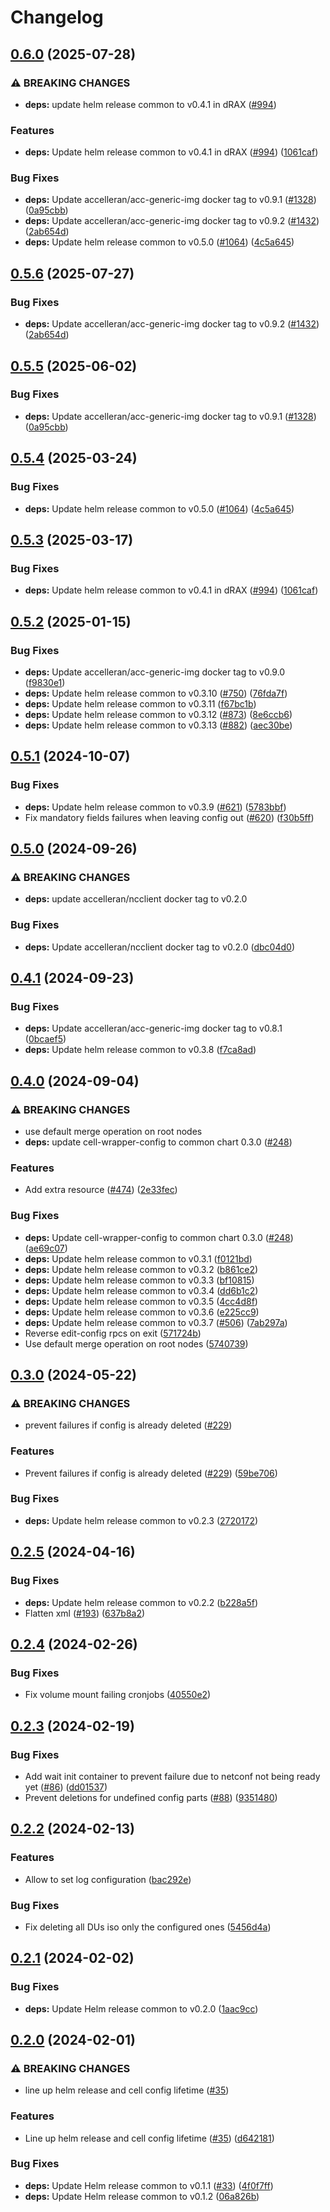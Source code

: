 # Changelog

## [0.6.0](https://github.com/accelleran/helm-charts/compare/cell-wrapper-config-0.5.6...cell-wrapper-config-0.6.0) (2025-07-28)


### ⚠ BREAKING CHANGES

* **deps:** update helm release common to v0.4.1 in dRAX ([#994](https://github.com/accelleran/helm-charts/issues/994))

### Features

* **deps:** Update helm release common to v0.4.1 in dRAX ([#994](https://github.com/accelleran/helm-charts/issues/994)) ([1061caf](https://github.com/accelleran/helm-charts/commit/1061caff716b4988667b3f2d11937b89b1ab2b1c))


### Bug Fixes

* **deps:** Update accelleran/acc-generic-img docker tag to v0.9.1 ([#1328](https://github.com/accelleran/helm-charts/issues/1328)) ([0a95cbb](https://github.com/accelleran/helm-charts/commit/0a95cbb23d6c21bc2710c4d243d7daae915c53b4))
* **deps:** Update accelleran/acc-generic-img docker tag to v0.9.2 ([#1432](https://github.com/accelleran/helm-charts/issues/1432)) ([2ab654d](https://github.com/accelleran/helm-charts/commit/2ab654de537994780b16b0f6cc5ed15a2a0d17ad))
* **deps:** Update helm release common to v0.5.0 ([#1064](https://github.com/accelleran/helm-charts/issues/1064)) ([4c5a645](https://github.com/accelleran/helm-charts/commit/4c5a645145d14bc528d3d20798091be42d4d6009))

## [0.5.6](https://github.com/accelleran/helm-charts/compare/cell-wrapper-config-0.5.5...cell-wrapper-config-0.5.6) (2025-07-27)


### Bug Fixes

* **deps:** Update accelleran/acc-generic-img docker tag to v0.9.2 ([#1432](https://github.com/accelleran/helm-charts/issues/1432)) ([2ab654d](https://github.com/accelleran/helm-charts/commit/2ab654de537994780b16b0f6cc5ed15a2a0d17ad))

## [0.5.5](https://github.com/accelleran/helm-charts/compare/cell-wrapper-config-0.5.4...cell-wrapper-config-0.5.5) (2025-06-02)


### Bug Fixes

* **deps:** Update accelleran/acc-generic-img docker tag to v0.9.1 ([#1328](https://github.com/accelleran/helm-charts/issues/1328)) ([0a95cbb](https://github.com/accelleran/helm-charts/commit/0a95cbb23d6c21bc2710c4d243d7daae915c53b4))

## [0.5.4](https://github.com/accelleran/helm-charts/compare/cell-wrapper-config-0.5.3...cell-wrapper-config-0.5.4) (2025-03-24)


### Bug Fixes

* **deps:** Update helm release common to v0.5.0 ([#1064](https://github.com/accelleran/helm-charts/issues/1064)) ([4c5a645](https://github.com/accelleran/helm-charts/commit/4c5a645145d14bc528d3d20798091be42d4d6009))

## [0.5.3](https://github.com/accelleran/helm-charts/compare/cell-wrapper-config-0.5.2...cell-wrapper-config-0.5.3) (2025-03-17)


### Bug Fixes

* **deps:** Update helm release common to v0.4.1 in dRAX ([#994](https://github.com/accelleran/helm-charts/issues/994)) ([1061caf](https://github.com/accelleran/helm-charts/commit/1061caff716b4988667b3f2d11937b89b1ab2b1c))

## [0.5.2](https://github.com/accelleran/helm-charts/compare/cell-wrapper-config-0.5.1...cell-wrapper-config-0.5.2) (2025-01-15)


### Bug Fixes

* **deps:** Update accelleran/acc-generic-img docker tag to v0.9.0 ([f9830e1](https://github.com/accelleran/helm-charts/commit/f9830e1069dd56c6e424d47faf06fb8c72caf2cc))
* **deps:** Update helm release common to v0.3.10 ([#750](https://github.com/accelleran/helm-charts/issues/750)) ([76fda7f](https://github.com/accelleran/helm-charts/commit/76fda7fc76c6926b402b49f3348b14a785af92f8))
* **deps:** Update helm release common to v0.3.11 ([f67bc1b](https://github.com/accelleran/helm-charts/commit/f67bc1bd548bbc2b91c6554e2df66f855c3e2120))
* **deps:** Update helm release common to v0.3.12 ([#873](https://github.com/accelleran/helm-charts/issues/873)) ([8e6ccb6](https://github.com/accelleran/helm-charts/commit/8e6ccb6e761d66a164ad951e0e2f9118dfcfc9ba))
* **deps:** Update helm release common to v0.3.13 ([#882](https://github.com/accelleran/helm-charts/issues/882)) ([aec30be](https://github.com/accelleran/helm-charts/commit/aec30be5d86f444ad9d65ed18d580ac0c6410166))

## [0.5.1](https://github.com/accelleran/helm-charts/compare/cell-wrapper-config-0.5.0...cell-wrapper-config-0.5.1) (2024-10-07)


### Bug Fixes

* **deps:** Update helm release common to v0.3.9 ([#621](https://github.com/accelleran/helm-charts/issues/621)) ([5783bbf](https://github.com/accelleran/helm-charts/commit/5783bbf75b6a5845dfc469d56849e2aae72d1d4c))
* Fix mandatory fields failures when leaving config out ([#620](https://github.com/accelleran/helm-charts/issues/620)) ([f30b5ff](https://github.com/accelleran/helm-charts/commit/f30b5ff4a33841bdab0a499db79996cae4026b70))

## [0.5.0](https://github.com/accelleran/helm-charts/compare/cell-wrapper-config-0.4.1...cell-wrapper-config-0.5.0) (2024-09-26)


### ⚠ BREAKING CHANGES

* **deps:** update accelleran/ncclient docker tag to v0.2.0

### Bug Fixes

* **deps:** Update accelleran/ncclient docker tag to v0.2.0 ([dbc04d0](https://github.com/accelleran/helm-charts/commit/dbc04d0b2354412e4cea7e6ce5abec3e47c65d3b))

## [0.4.1](https://github.com/accelleran/helm-charts/compare/cell-wrapper-config-0.4.0...cell-wrapper-config-0.4.1) (2024-09-23)


### Bug Fixes

* **deps:** Update accelleran/acc-generic-img docker tag to v0.8.1 ([0bcaef5](https://github.com/accelleran/helm-charts/commit/0bcaef5ff34ca091ea69f9990487809777db15ee))
* **deps:** Update helm release common to v0.3.8 ([f7ca8ad](https://github.com/accelleran/helm-charts/commit/f7ca8ad8fd5dd79768da4d8b74aac0cd8eaac590))

## [0.4.0](https://github.com/accelleran/helm-charts/compare/cell-wrapper-config-0.3.0...cell-wrapper-config-0.4.0) (2024-09-04)


### ⚠ BREAKING CHANGES

* use default merge operation on root nodes
* **deps:** update cell-wrapper-config to common chart 0.3.0 ([#248](https://github.com/accelleran/helm-charts/issues/248))

### Features

* Add extra resource ([#474](https://github.com/accelleran/helm-charts/issues/474)) ([2e33fec](https://github.com/accelleran/helm-charts/commit/2e33fec716543063d6771c1b2809031bacc73c2c))


### Bug Fixes

* **deps:** Update cell-wrapper-config to common chart 0.3.0 ([#248](https://github.com/accelleran/helm-charts/issues/248)) ([ae69c07](https://github.com/accelleran/helm-charts/commit/ae69c078baf1e1129c2d95a53515f909896bb75f))
* **deps:** Update helm release common to v0.3.1 ([f0121bd](https://github.com/accelleran/helm-charts/commit/f0121bd9089ea7a3c6b527438ebad672806d861d))
* **deps:** Update helm release common to v0.3.2 ([b861ce2](https://github.com/accelleran/helm-charts/commit/b861ce2b3c0369453e335281856ff08840e6aaa3))
* **deps:** Update helm release common to v0.3.3 ([bf10815](https://github.com/accelleran/helm-charts/commit/bf108152bd37539db6b2d353b4060e3f42a63e2e))
* **deps:** Update helm release common to v0.3.4 ([dd6b1c2](https://github.com/accelleran/helm-charts/commit/dd6b1c2a09a57bd5cc5a322416b2427a6332532b))
* **deps:** Update helm release common to v0.3.5 ([4cc4d8f](https://github.com/accelleran/helm-charts/commit/4cc4d8f1f503620132fede33bbd897df0d270ecb))
* **deps:** Update helm release common to v0.3.6 ([e225cc9](https://github.com/accelleran/helm-charts/commit/e225cc9428bb76a3cb6e54844f1d4058930b7902))
* **deps:** Update helm release common to v0.3.7 ([#506](https://github.com/accelleran/helm-charts/issues/506)) ([7ab297a](https://github.com/accelleran/helm-charts/commit/7ab297aeebd645f5c00399a04d4e1b159f24859e))
* Reverse edit-config rpcs on exit ([571724b](https://github.com/accelleran/helm-charts/commit/571724bb63334c2e5f03dc0b338a3d4062e2c39d))
* Use default merge operation on root nodes ([5740739](https://github.com/accelleran/helm-charts/commit/5740739509834706f328f59a36dd9579ec1e4725))

## [0.3.0](https://github.com/accelleran/helm-charts/compare/cell-wrapper-config-0.2.5...cell-wrapper-config-0.3.0) (2024-05-22)


### ⚠ BREAKING CHANGES

* prevent failures if config is already deleted ([#229](https://github.com/accelleran/helm-charts/issues/229))

### Features

* Prevent failures if config is already deleted ([#229](https://github.com/accelleran/helm-charts/issues/229)) ([59be706](https://github.com/accelleran/helm-charts/commit/59be7068c99d887ad3b9b6a86941cb4d3cd599cf))


### Bug Fixes

* **deps:** Update helm release common to v0.2.3 ([2720172](https://github.com/accelleran/helm-charts/commit/2720172fa39bfc8c82ee656029c09200f21647aa))

## [0.2.5](https://github.com/accelleran/helm-charts/compare/cell-wrapper-config-0.2.4...cell-wrapper-config-0.2.5) (2024-04-16)


### Bug Fixes

* **deps:** Update helm release common to v0.2.2 ([b228a5f](https://github.com/accelleran/helm-charts/commit/b228a5f3aaee93ad7ea4127362cf815d98bd48c2))
* Flatten xml ([#193](https://github.com/accelleran/helm-charts/issues/193)) ([637b8a2](https://github.com/accelleran/helm-charts/commit/637b8a28510bd01b88a1fbf0d1bfb4a95fe0c155))

## [0.2.4](https://github.com/accelleran/helm-charts/compare/cell-wrapper-config-0.2.3...cell-wrapper-config-0.2.4) (2024-02-26)


### Bug Fixes

* Fix volume mount failing cronjobs ([40550e2](https://github.com/accelleran/helm-charts/commit/40550e2c578d89a4e2cf8edce1d9ee14d48fa1f5))

## [0.2.3](https://github.com/accelleran/helm-charts/compare/cell-wrapper-config-0.2.2...cell-wrapper-config-0.2.3) (2024-02-19)


### Bug Fixes

* Add wait init container to prevent failure due to netconf not being ready yet ([#86](https://github.com/accelleran/helm-charts/issues/86)) ([dd01537](https://github.com/accelleran/helm-charts/commit/dd0153789c5472a303458e8526ba335409602021))
* Prevent deletions for undefined config parts ([#88](https://github.com/accelleran/helm-charts/issues/88)) ([9351480](https://github.com/accelleran/helm-charts/commit/935148088043250fdfb9aff0a9995a35c3bde72c))

## [0.2.2](https://github.com/accelleran/helm-charts/compare/cell-wrapper-config-0.2.1...cell-wrapper-config-0.2.2) (2024-02-13)


### Features

* Allow to set log configuration ([bac292e](https://github.com/accelleran/helm-charts/commit/bac292e597014ddccdc12c71ccaa5e8e8170eefa))


### Bug Fixes

* Fix deleting all DUs iso only the configured ones ([5456d4a](https://github.com/accelleran/helm-charts/commit/5456d4a5199a308a5fdcc32e5958d085ff900074))

## [0.2.1](https://github.com/accelleran/helm-charts/compare/cell-wrapper-config-0.2.0...cell-wrapper-config-0.2.1) (2024-02-02)


### Bug Fixes

* **deps:** Update Helm release common to v0.2.0 ([1aac9cc](https://github.com/accelleran/helm-charts/commit/1aac9ccce09460dba36b5beed8e4f7eb45fb0a3e))

## [0.2.0](https://github.com/accelleran/helm-charts/compare/cell-wrapper-config-0.1.0...cell-wrapper-config-0.2.0) (2024-02-01)


### ⚠ BREAKING CHANGES

* line up helm release and cell config lifetime ([#35](https://github.com/accelleran/helm-charts/issues/35))

### Features

* Line up helm release and cell config lifetime ([#35](https://github.com/accelleran/helm-charts/issues/35)) ([d642181](https://github.com/accelleran/helm-charts/commit/d6421811eeb92df8c669a0792906d8d03737c8b2))


### Bug Fixes

* **deps:** Update Helm release common to v0.1.1 ([#33](https://github.com/accelleran/helm-charts/issues/33)) ([4f0f7ff](https://github.com/accelleran/helm-charts/commit/4f0f7ff97bc32d4aaf651712d33ee311a32b70ab))
* **deps:** Update Helm release common to v0.1.2 ([06a826b](https://github.com/accelleran/helm-charts/commit/06a826b4b6a2b2c9effa9b573073bfe613d1d4d7))
